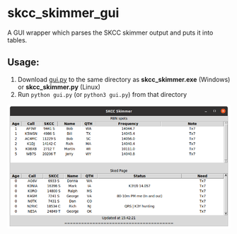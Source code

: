 # skcc_skimmer_gui
A GUI wrapper which parses the SKCC skimmer output and puts it into tables.

## Usage:
1. Download [gui.py](https://raw.githubusercontent.com/billyf/skcc_skimmer_gui/main/gui.py) to the same directory as __skcc_skimmer.exe__ (Windows) or __skcc_skimmer.py__ (Linux)
1. Run `python gui.py` (or `python3 gui.py`) from that directory

![screenshot](/screenshot.png)
